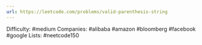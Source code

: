 ```yaml
---
url: https://leetcode.com/problems/valid-parenthesis-string
---
```


Difficulty: #medium
Companies: #alibaba #amazon #bloomberg #facebook #google
Lists: #neetcode150